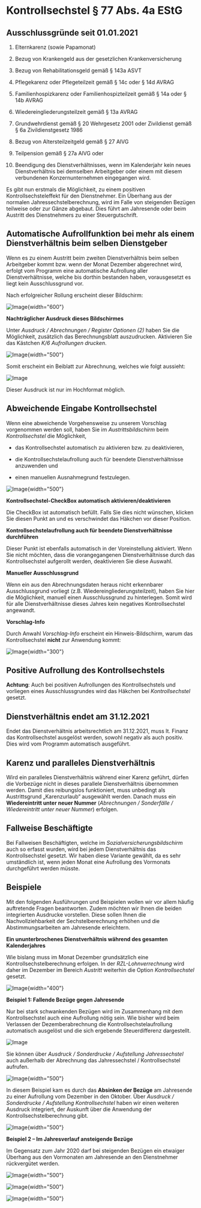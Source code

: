 # Kontrollsechstel § 77 Abs. 4a EStG

## Ausschlussgründe seit 01.01.2021

1)  Elternkarenz (sowie Papamonat)

2)  Bezug von Krankengeld aus der gesetzlichen Krankenversicherung

3)  Bezug von Rehabilitationsgeld gemäß § 143a ASVT

4)  Pflegekarenz oder Pflegeteilzeit gemäß § 14c oder § 14d AVRAG

5)  Familienhospizkarenz oder Familienhospizteilzeit gemäß § 14a oder §
    14b AVRAG

6)  Wiedereingliederungsteilzeit gemäß § 13a AVRAG

7)  Grundwehrdienst gemäß § 20 Wehrgesetz 2001 oder Zivildienst gemäß §
    6a Zivildienstgesetz 1986

8)  Bezug von Altersteilzeitgeld gemäß § 27 AlVG

9)  Teilpension gemäß § 27a AlVG oder

10) Beendigung des Dienstverhältnisses, wenn im Kalenderjahr kein neues
    Dienstverhältnis bei demselben Arbeitgeber oder einem mit diesem
    verbundenen Konzernunternehmen eingegangen wird.

Es gibt nun erstmals die Möglichkeit, zu einem positiven Kontrollsechsteleffekt für den Dienstnehmer. Ein Überhang aus der normalen Jahressechstelberechnung, wird im Falle von steigenden Bezügen teilweise oder zur Gänze abgebaut. Dies führt am Jahresende oder beim Austritt des Dienstnehmers zu einer Steuergutschrift.

## Automatische Aufrollfunktion bei mehr als einem Dienstverhältnis beim selben Dienstgeber

Wenn es zu einem Austritt beim zweiten Dienstverhältnis beim selben Arbeitgeber kommt bzw. wenn der Monat Dezember abgerechnet wird, erfolgt vom Programm eine automatische Aufrollung aller Dienstverhältnisse, welche bis dorthin bestanden haben, vorausgesetzt es liegt kein Ausschlussgrund vor.

Nach erfolgreicher Rollung erscheint dieser Bildschirm:

![Image](<img/image538.png>){width="600"}

**Nachträglicher Ausdruck dieses Bildschirmes**

Unter *Ausdruck / Abrechnungen / Register Optionen (2)* haben Sie die Möglichkeit, zusätzlich das Berechnungsblatt auszudrucken. Aktivieren Sie das Kästchen *K/6 Aufrollungen drucken*.

![Image](<img/image539.png>){width="500"}

Somit erscheint ein Beiblatt zur Abrechnung, welches wie folgt aussieht:

![Image](<img/image540.png>)

Dieser Ausdruck ist nur im Hochformat möglich.

## Abweichende Eingabe Kontrollsechstel

Wenn eine abweichende Vorgehensweise zu unserem Vorschlag vorgenommen werden soll, haben Sie im *Austrittsbildschirm* beim *Kontrollsechstel* die Möglichkeit,

- das Kontrollsechstel automatisch zu aktivieren bzw. zu deaktivieren,

- die Kontrollsechstelaufrollung auch für beendete Dienstverhältnisse
  anzuwenden und

- einen manuellen Ausnahmegrund festzulegen.

![Image](<img/image541.png>){width="500"}

**Kontrollsechstel-CheckBox automatisch aktivieren/deaktivieren**

Die CheckBox ist automatisch befüllt. Falls Sie dies nicht wünschen, klicken Sie diesen Punkt an und es verschwindet das Häkchen vor dieser Position.

**Kontrollsechstelaufrollung auch für beendete Dienstverhältnisse durchführen**

Dieser Punkt ist ebenfalls automatisch in der Voreinstellung aktiviert. Wenn Sie nicht möchten, dass die vorangegangenen Dienstverhältnisse durch das Kontrollsechstel aufgerollt werden, deaktivieren Sie diese Auswahl.

**Manueller Ausschlussgrund**

Wenn ein aus den Abrechnungsdaten heraus nicht erkennbarer Ausschlussgrund vorliegt (z.B. Wiedereingliederungsteilzeit), haben Sie hier die Möglichkeit, manuell einen Ausschlussgrund zu hinterlegen. Somit wird für alle Dienstverhältnisse dieses Jahres kein negatives Kontrollsechstel angewandt.

**Vorschlag-Info**

Durch Anwahl *Vorschlag-Info* erscheint ein Hinweis-Bildschirm, warum das Kontrollsechstel **nicht** zur Anwendung kommt:

![Image](<img/image542.png>){width="300"}

## Positive Aufrollung des Kontrollsechstels

**Achtung**: Auch bei positiven Aufrollungen des Kontrollsechstels und vorliegen eines Ausschlussgrundes wird das Häkchen bei *Kontrollsechstel* gesetzt.

## Dienstverhältnis endet am 31.12.2021

Endet das Dienstverhältnis arbeitsrechtlich am 31.12.2021, muss lt. Finanz das Kontrollsechstel ausgelöst werden, sowohl negativ als auch positiv. Dies wird vom Programm automatisch ausgeführt.

## Karenz und paralleles Dienstverhältnis

Wird ein paralleles Dienstverhältnis während einer Karenz geführt, dürfen die Vorbezüge nicht in dieses parallele Dienstverhältnis übernommen werden. Damit dies reibungslos funktioniert, muss unbedingt als Austrittsgrund „Karenzurlaub“ ausgewählt werden. Danach muss ein **Wiedereintritt unter neuer Nummer** (*Abrechnungen / Sonderfälle / Wiedereintritt unter neuer Nummer*) erfolgen.

## Fallweise Beschäftigte

Bei Fallweisen Beschäftigten, welche im *Sozialversicherungsbildschirm* auch so erfasst wurden, wird bei jedem Dienstverhältnis das Kontrollsechstel gesetzt. Wir haben diese Variante gewählt, da es sehr umständlich ist, wenn jeden Monat eine Aufrollung des Vormonats durchgeführt werden müsste.

## Beispiele

Mit den folgenden Ausführungen und Beispielen wollen wir vor allem häufig auftretende Fragen beantworten. Zudem möchten wir Ihnen die beiden integrierten Ausdrucke vorstellen. Diese sollen Ihnen die Nachvollziehbarkeit der Sechstelberechnung erhöhen und die Abstimmungsarbeiten am Jahresende erleichtern.

**Ein ununterbrochenes Dienstverhältnis während des gesamten Kalenderjahres**

Wie bislang muss im Monat Dezember grundsätzlich eine Kontrollsechstelberechnung erfolgen. In der *RZL-Lohnverrechnung* wird daher im Dezember im Bereich *Austritt* weiterhin die Option *Kontrollsechstel* gesetzt.

![Image](<img/image543.png>){width="400"}

**Beispiel 1: Fallende Bezüge gegen Jahresende**

Nur bei stark schwankenden Bezügen wird im Zusammenhang mit dem Kontrollsechstel auch eine Aufrollung nötig sein. Wie bisher wird beim Verlassen der Dezemberabrechnung die Kontrollsechstelaufrollung automatisch ausgelöst und die sich ergebende Steuerdifferenz dargestellt.

![Image](<img/image544.png>)

Sie können über *Ausdruck / Sonderdrucke / Aufstellung Jahressechstel* auch außerhalb der Abrechnung das Jahressechstel / Kontrollsechstel aufrufen.

![Image](<img/image545.png>){width="500"}

In diesem Beispiel kam es durch das **Absinken der Bezüge** am Jahresende zu einer Aufrollung vom Dezember in den Oktober. Über *Ausdruck / Sonderdrucke / Aufstellung Kontrollsechstel* haben wir einen weiteren Ausdruck integriert, der Auskunft über die Anwendung der Kontrollsechstelberechnung gibt.

![Image](<img/image546.png>){width="500"}

**Beispiel 2 – Im Jahresverlauf ansteigende Bezüge**

Im Gegensatz zum Jahr 2020 darf bei steigenden Bezügen ein etwaiger Überhang aus den Vormonaten am Jahresende an den Dienstnehmer rückvergütet werden.

![Image](<img/image547.png>){width="500"}

![Image](<img/image548.png>){width="500"}

![Image](<img/image549.png>){width="500"}